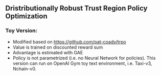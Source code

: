 ## Dristributionally Robust Trust Region Policy Optimization 

### Toy Version: 
* Modified based on https://github.com/pat-coady/trpo
* Value is trained on discounted reward sum
* Advantage is estimated with GAE
* Policy is not parametrized (i.e. no Neural Network for policies). This version can run on OpenAI Gym toy text environment, i.e. Taxi-v3, Nchain-v0. 
